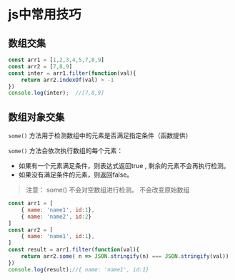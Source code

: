 # js中常用技巧

## 数组交集
```js
const arr1 = [1,2,3,4,5,7,8,9]
const arr2 = [7,8,9]
const inter = arr1.filter(function(val){
    return arr2.indexOf(val) > -1
})
console.log(inter);  //[7,8,9]

```
## 数组对象交集
`some()` 方法用于检测数组中的元素是否满足指定条件（函数提供）

`some()` 方法会依次执行数组的每个元素：

* 如果有一个元素满足条件，则表达式返回true , 剩余的元素不会再执行检测。
* 如果没有满足条件的元素，则返回false。
> 注意： some() 不会对空数组进行检测。 不会改变原始数组

```js
const arr1 = [
    { name: 'name1', id:1},
    { name: 'name2', id:2}
]
const arr2 = [
    { name: 'name1', id:1},
]
const result = arr1.filter(function(val){
    return arr2.some( n => JSON.stringify(n) === JSON.stringify(val))
})
console.log(result);//{ name: 'name1', id:1}
```